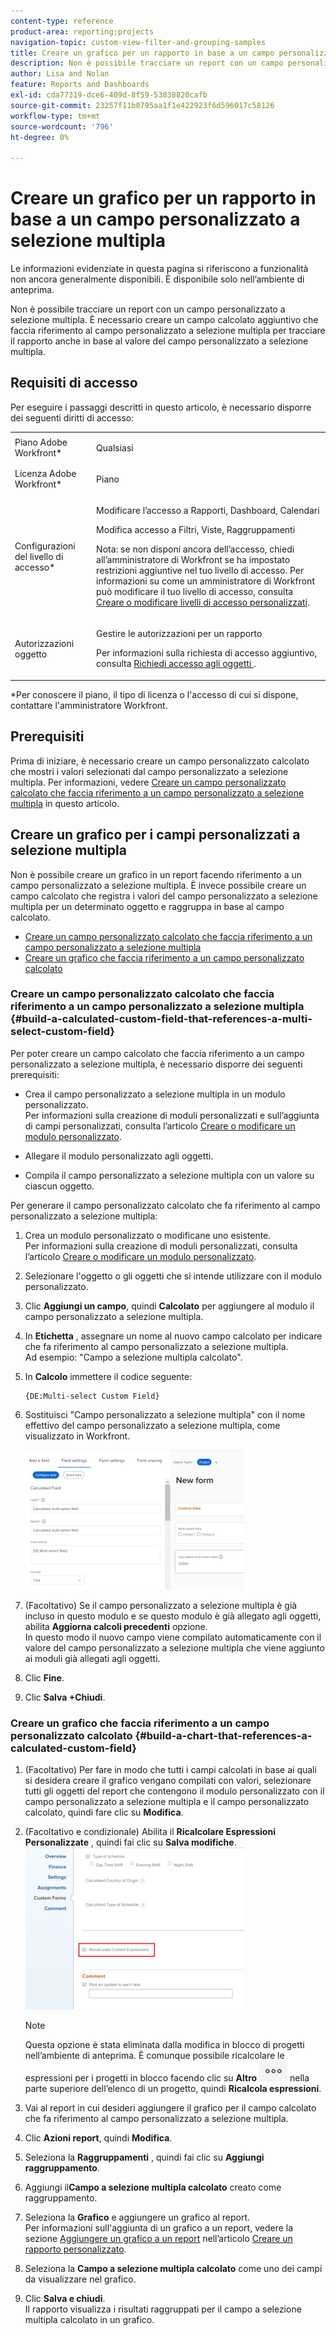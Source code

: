 ```yaml
---
content-type: reference
product-area: reporting;projects
navigation-topic: custom-view-filter-and-grouping-samples
title: Creare un grafico per un rapporto in base a un campo personalizzato a selezione multipla
description: Non è possibile tracciare un report con un campo personalizzato a selezione multipla. È necessario creare un campo calcolato aggiuntivo che faccia riferimento al campo personalizzato a selezione multipla per tracciare il rapporto anche in base al valore del campo personalizzato a selezione multipla.
author: Lisa and Nolan
feature: Reports and Dashboards
exl-id: cda77319-dce6-409d-8f59-53838820cafb
source-git-commit: 23257f11b0795aa1f1e422923f6d596017c58126
workflow-type: tm+mt
source-wordcount: '796'
ht-degree: 0%

---
```


# Creare un grafico per un rapporto in base a un campo personalizzato a selezione multipla

<span class="preview">Le informazioni evidenziate in questa pagina si riferiscono a funzionalità non ancora generalmente disponibili. È disponibile solo nell’ambiente di anteprima.</span>

Non è possibile tracciare un report con un campo personalizzato a selezione multipla. È necessario creare un campo calcolato aggiuntivo che faccia riferimento al campo personalizzato a selezione multipla per tracciare il rapporto anche in base al valore del campo personalizzato a selezione multipla.

## Requisiti di accesso

Per eseguire i passaggi descritti in questo articolo, è necessario disporre dei seguenti diritti di accesso:

<table style="table-layout:auto"> 
 <col> 
 <col> 
 <tbody> 
  <tr> 
   <td role="rowheader">Piano Adobe Workfront*</td> 
   <td> <p>Qualsiasi</p> </td> 
  </tr> 
  <tr> 
   <td role="rowheader">Licenza Adobe Workfront*</td> 
   <td> <p>Piano </p> </td> 
  </tr> 
  <tr> 
   <td role="rowheader">Configurazioni del livello di accesso*</td> 
   <td> <p>Modificare l’accesso a Rapporti, Dashboard, Calendari</p> <p>Modifica accesso a Filtri, Viste, Raggruppamenti</p> <p>Nota: se non disponi ancora dell’accesso, chiedi all’amministratore di Workfront se ha impostato restrizioni aggiuntive nel tuo livello di accesso. Per informazioni su come un amministratore di Workfront può modificare il tuo livello di accesso, consulta <a href="../../../administration-and-setup/add-users/configure-and-grant-access/create-modify-access-levels.md" class="MCXref xref">Creare o modificare livelli di accesso personalizzati</a>.</p> </td> 
  </tr> 
  <tr> 
   <td role="rowheader">Autorizzazioni oggetto</td> 
   <td> <p>Gestire le autorizzazioni per un rapporto</p> <p>Per informazioni sulla richiesta di accesso aggiuntivo, consulta <a href="../../../workfront-basics/grant-and-request-access-to-objects/request-access.md" class="MCXref xref">Richiedi accesso agli oggetti </a>.</p> </td> 
  </tr> 
 </tbody> 
</table>

&#42;Per conoscere il piano, il tipo di licenza o l&#39;accesso di cui si dispone, contattare l&#39;amministratore Workfront.

## Prerequisiti

Prima di iniziare, è necessario creare un campo personalizzato calcolato che mostri i valori selezionati dal campo personalizzato a selezione multipla. Per informazioni, vedere [Creare un campo personalizzato calcolato che faccia riferimento a un campo personalizzato a selezione multipla](#build-a-calculated-custom-field-that-references-a-multi-select-custom-field) in questo articolo.

## Creare un grafico per i campi personalizzati a selezione multipla

<!--
<p data-mc-conditions="QuicksilverOrClassic.Draft mode">(NOTE: this moved to its own article, linked in the Note above!)</p>
-->

Non è possibile creare un grafico in un report facendo riferimento a un campo personalizzato a selezione multipla. È invece possibile creare un campo calcolato che registra i valori del campo personalizzato a selezione multipla per un determinato oggetto e raggruppa in base al campo calcolato. 

* [Creare un campo personalizzato calcolato che faccia riferimento a un campo personalizzato a selezione multipla](#build-a-calculated-custom-field-that-references-a-multi-select-custom-field)
* [Creare un grafico che faccia riferimento a un campo personalizzato calcolato](#build-a-chart-that-references-a-calculated-custom-field)

### Creare un campo personalizzato calcolato che faccia riferimento a un campo personalizzato a selezione multipla {#build-a-calculated-custom-field-that-references-a-multi-select-custom-field}

Per poter creare un campo calcolato che faccia riferimento a un campo personalizzato a selezione multipla, è necessario disporre dei seguenti prerequisiti:

* Crea il campo personalizzato a selezione multipla in un modulo personalizzato.\
   Per informazioni sulla creazione di moduli personalizzati e sull’aggiunta di campi personalizzati, consulta l’articolo [Creare o modificare un modulo personalizzato](../../../administration-and-setup/customize-workfront/create-manage-custom-forms/create-or-edit-a-custom-form.md).

* Allegare il modulo personalizzato agli oggetti.
* Compila il campo personalizzato a selezione multipla con un valore su ciascun oggetto.

Per generare il campo personalizzato calcolato che fa riferimento al campo personalizzato a selezione multipla:

1. Crea un modulo personalizzato o modificane uno esistente.\
   Per informazioni sulla creazione di moduli personalizzati, consulta l’articolo [Creare o modificare un modulo personalizzato](../../../administration-and-setup/customize-workfront/create-manage-custom-forms/create-or-edit-a-custom-form.md).

1. Selezionare l&#39;oggetto o gli oggetti che si intende utilizzare con il modulo personalizzato.
1. Clic **Aggiungi un campo**, quindi **Calcolato** per aggiungere al modulo il campo personalizzato a selezione multipla.

1. In **Etichetta** , assegnare un nome al nuovo campo calcolato per indicare che fa riferimento al campo personalizzato a selezione multipla.\
   Ad esempio: &quot;Campo a selezione multipla calcolato&quot;.

1. In **Calcolo** immettere il codice seguente:

   ```
   {DE:Multi-select Custom Field}
   ```

1. Sostituisci &quot;Campo personalizzato a selezione multipla&quot; con il nome effettivo del campo personalizzato a selezione multipla, come visualizzato in Workfront.

   ![](assets/calculated-multi-select-custom-field-nwe-350x223.png)

1. (Facoltativo) Se il campo personalizzato a selezione multipla è già incluso in questo modulo e se questo modulo è già allegato agli oggetti, abilita **Aggiorna calcoli precedenti** opzione.\
   In questo modo il nuovo campo viene compilato automaticamente con il valore del campo personalizzato a selezione multipla che viene aggiunto ai moduli già allegati agli oggetti.

1. Clic **Fine**.
1. Clic **Salva +Chiudi**.

### Creare un grafico che faccia riferimento a un campo personalizzato calcolato {#build-a-chart-that-references-a-calculated-custom-field}

1. (Facoltativo) Per fare in modo che tutti i campi calcolati in base ai quali si desidera creare il grafico vengano compilati con valori, selezionare tutti gli oggetti del report che contengono il modulo personalizzato con il campo personalizzato a selezione multipla e il campo personalizzato calcolato, quindi fare clic su **Modifica**.
1. (Facoltativo e condizionale) Abilita il **Ricalcolare Espressioni Personalizzate** , quindi fai clic su **Salva modifiche**.\
   ![](assets/recalculate-custom-expressions-350x259.png)

   >[!NOTE]
   >
   ><span class="preview">Questa opzione è stata eliminata dalla modifica in blocco di progetti nell’ambiente di anteprima.  È comunque possibile ricalcolare le espressioni per i progetti in blocco facendo clic su **Altro** ![](assets/more-icon-45x33.png) nella parte superiore dell’elenco di un progetto, quindi **Ricalcola espressioni**. </span>


1. Vai al report in cui desideri aggiungere il grafico per il campo calcolato che fa riferimento al campo personalizzato a selezione multipla.
1. Clic **Azioni report**, quindi **Modifica**.

1. Seleziona la <strong>Raggruppamenti</strong> , quindi fai clic su <strong>Aggiungi raggruppamento</strong>.
1. Aggiungi il<strong>Campo a selezione multipla calcolato</strong> creato come raggruppamento.
1. Seleziona la <strong>Grafico</strong> e aggiungere un grafico al report.<br>Per informazioni sull&#39;aggiunta di un grafico a un report, vedere la sezione <a href="../../../reports-and-dashboards/reports/creating-and-managing-reports/create-custom-report.md#add-a-chart" class="MCXref xref">Aggiungere un grafico a un report</a> nell’articolo <a href="../../../reports-and-dashboards/reports/creating-and-managing-reports/create-custom-report.md" class="MCXref xref">Creare un rapporto personalizzato</a>.
1. Seleziona la <strong>Campo a selezione multipla calcolato</strong> come uno dei campi da visualizzare nel grafico.
1. Clic <strong>Salva e chiudi</strong>.<br>Il rapporto visualizza i risultati raggruppati per il campo a selezione multipla calcolato in un grafico.
